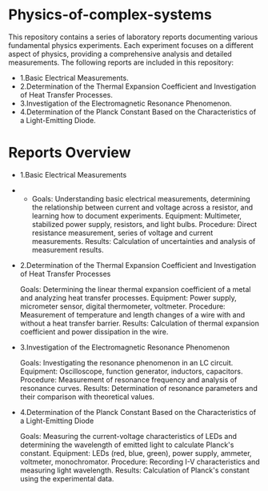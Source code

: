 # Physics-of-complex-systems
This repository contains a series of laboratory reports documenting various fundamental physics experiments. Each experiment focuses on a different aspect of physics, providing a comprehensive analysis and detailed measurements. The following reports are included in this repository:
- 1.Basic Electrical Measurements.
- 2.Determination of the Thermal Expansion Coefficient and Investigation of Heat Transfer Processes.
- 3.Investigation of the Electromagnetic Resonance Phenomenon.
- 4.Determination of the Planck Constant Based on the Characteristics of a Light-Emitting Diode.

# Reports Overview
- 1.Basic Electrical Measurements
- - Goals: Understanding basic electrical measurements, determining the relationship between current and voltage across a resistor, and learning how to document experiments.
    Equipment: Multimeter, stabilized power supply, resistors, and light bulbs.
    Procedure: Direct resistance measurement, series of voltage and current measurements.
    Results: Calculation of uncertainties and analysis of measurement results.

- 2.Determination of the Thermal Expansion Coefficient and Investigation of Heat Transfer Processes

    Goals: Determining the linear thermal expansion coefficient of a metal and analyzing heat transfer processes.
    Equipment: Power supply, micrometer sensor, digital thermometer, voltmeter.
    Procedure: Measurement of temperature and length changes of a wire with and without a heat transfer barrier.
    Results: Calculation of thermal expansion coefficient and power dissipation in the wire.

- 3.Investigation of the Electromagnetic Resonance Phenomenon

    Goals: Investigating the resonance phenomenon in an LC circuit.
    Equipment: Oscilloscope, function generator, inductors, capacitors.
    Procedure: Measurement of resonance frequency and analysis of resonance curves.
    Results: Determination of resonance parameters and their comparison with theoretical values.

- 4.Determination of the Planck Constant Based on the Characteristics of a Light-Emitting Diode

    Goals: Measuring the current-voltage characteristics of LEDs and determining the wavelength of emitted light to calculate Planck's constant.
    Equipment: LEDs (red, blue, green), power supply, ammeter, voltmeter, monochromator.
    Procedure: Recording I-V characteristics and measuring light wavelength.
    Results: Calculation of Planck's constant using the experimental data.
